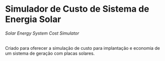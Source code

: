 # Simulador de Custo de Sistema de Energia Solar
###### Solar Energy System Cost Simulator

Criado para oferecer a simulação de custo para implantação e economia de um sistema de geração com placas solares.

